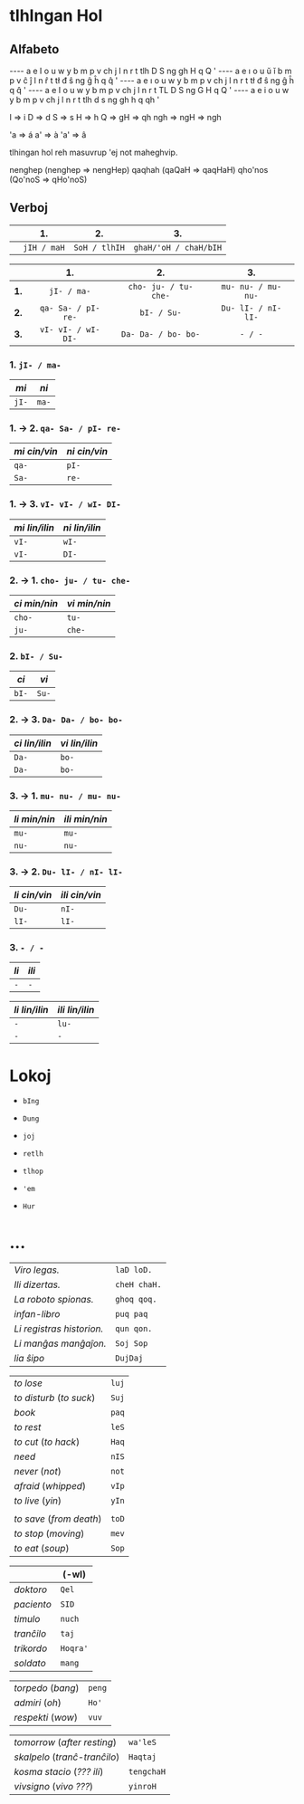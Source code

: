 # tlhIngan Hol

## Alfabeto

---- <!-- Ocrand -->
a e I o u w y
b m p v
ch j l n r t tlh
D S
ng
gh H q Q
'
---- <!-- "Esperanto" -->
a e ı o u ŭ ĭ
b m p v
ĉ ĵ l n r̂ t tł
đ ŝ
ng
ĝ ĥ q q̂
'
---- <!-- English w + y + ch + j -->
a e ı o u w y
b m p v
ch j l n r t tł
đ ŝ
ng
ĝ ĥ q q̂
'
---- <!-- uppercase -->
a e I o u w y
b m p v
ch j l n r t TL
D S
ng
G H q Q
'
---- <!-- lowercase (+ h) -->
a e i o u w y
b m p v
ch j l n r t tlh
d s
ng
gh h q qh
'

I ⇒ i
D ⇒ d
S ⇒ s
H ⇒ h
Q ⇒ gH ⇒ qh
ngh ⇒ ngH ⇒ ngh

'a ⇒ á
a' ⇒ à
'a' ⇒ â

tlhingan hol
reh masuvrup 'ej not maheghvip.

nenghep (nenghep ⇒ nengHep)
qaqhah  (qaQaH ⇒ qaqHaH)
qho'nos (Qo'noS ⇒ qHo'noS)

## Verboj

| | 1.          | 2.            | 3.                    |
|:-:|:-:|:-:|:-:|
| | `jIH / maH` | `SoH / tlhIH` | `ghaH/'oH / chaH/bIH` |

|        | 1.                  | 2.                    | 3.                    |
|:-:|:-:|:-:|:-:|
| **1.** | `jI- / ma-`         | `cho- ju- / tu- che-` | `mu- nu- / mu- nu-`   |
| **2.** | `qa- Sa- / pI- re-` | `bI- / Su-`           | `Du- lI- / nI- lI-`   |
| **3.** | `vI- vI- / wI- DI-` | `Da- Da- / bo- bo-`   | `- / -`               |

### 1.           `jI- / ma-`

| *mi*  | *ni*  |
|-|-|
| `jI-` | `ma-` |

### 1. → 2.  `qa- Sa- / pI- re-`

| *mi cin/vin* | *ni cin/vin* |
|-|-|
| `qa-`        | `pI-`        |
| `Sa-`        | `re-`        |

### 1. → 3.  `vI- vI- / wI- DI-`

| *mi lin/ilin* | *ni lin/ilin* |
|-|-|
| `vI-`         | `wI-`         |
| `vI-`         | `DI-`         |

### 2. → 1. `cho- ju- / tu- che-`

| *ci min/nin* | *vi min/nin* |
|-|-|
| `cho-`       | `tu-`        |
| `ju-`        | `che-`       |

### 2.           `bI- / Su-`

| *ci*  | *vi*  |
|-|-|
| `bI-` | `Su-` |

### 2. → 3.  `Da- Da- / bo- bo-`

| *ci lin/ilin* | *vi lin/ilin* |
|-|-|
| `Da-`         | `bo-`         |
| `Da-`         | `bo-`         |

### 3. → 1.  `mu- nu- / mu- nu-`

| *li min/nin* | *ili min/nin* |
|-|-|
| `mu-`        | `mu-`         |
| `nu-`        | `nu-`         |

### 3. → 2.  `Du- lI- / nI- lI-`

| *li cin/vin* | *ili cin/vin* |
|-|-|
| `Du-`        | `nI-`         |
| `lI-`        | `lI-`         |

### 3.             `- / -`

| *li*  | *ili* |
|-|-|
| `-`   | `-`   |

| *li lin/ilin* | *ili lin/ilin* |
|-|-|
| `-`           | `lu-`          |
| `-`           | `-`            |

# Lokoj

* `bIng`
* `Dung`

* `joj`
* `retlh`

* `tlhop`
* `'em`

* `Hur`

# ...

| | |
|-|-|
| *Viro legas.* | `laD loD.` |
| *Ili dizertas.* | `cheH chaH.` |
| *La roboto spionas.* | `ghoq qoq.` | <!-- fidi voq -->
| *infan-libro* | `puq paq` |
| *Li registras historion.* | `qun qon.` |
| *Li manĝas manĝaĵon.* | `Soj Sop` |
| *lia ŝipo* | `DujDaj` |

| | |
|-|-|
| *to lose* | `luj` |
| *to disturb* (*to suck*) | `Suj` |
| *book* | `paq` |
| *to rest* | `leS` |
| *to cut* (*to hack*) | `Haq` |
| *need* | `nIS` |
| *never* (*not*) | `not` |
| *afraid* (*whipped*) | `vIp` |
| *to live* (*yin*) | `yIn` |
| | |
| *to save* (*from death*) | `toD` |
| *to stop* (*moving*) | `mev` |
| *to eat* (*soup*) | `Sop` |

| | (-wI) |
|-|-|
| *doktoro* | `Qel` | <!-- ankaŭ (ne) "to kill" -->
| *paciento* | `SID` |
| *timulo* | `nuch` |
| *tranĉilo* | `taj` |
| *trikordo* | `Hoqra'` |
| *soldato* | `mang` |

| | |
|-|-|
| *torpedo* (*bang*) | `peng` |
| *admiri* (*oh*) | `Ho'` |
| *respekti* (*wow*) | `vuv` |

| | |
|-|-|
| *tomorrow* (*after resting*) | `wa'leS` |
| *skalpelo* (*tranĉ-tranĉilo*) | `Haqtaj` |
| *kosma stacio* (*??? ili*) | `tengchaH` |
| *vivsigno* (*vivo ???*) | `yinroH` |

<!-- vem wake up; mev stop-->
<!-- HoH to kill; Hegh to die -->
<!-- tlhutlh to drink; tlhuH to breathe -->

<!--
yI- ci/vi lin
tI- ci/vi ilin

HI- ci/vi min
gho- ci/vi nin

yI- ci
pe- vi

-->
<!--

-wIj mia
-Daj lia
-ra' via

-->

